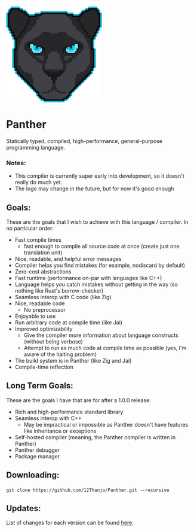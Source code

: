 ![Logo](art_assets/Logo_scaled.png)
# Panther
Statically typed, compiled, high-performance, general-purpose programming language.

### Notes:
- This compiler is currently super early into development, so it doesn't really do much yet.
- The logo may change in the future, but for now it's good enough


## Goals:
These are the goals that I wish to achieve with this language / compiler. In no particular order:
- Fast compile times
	- fast enough to compile all source code at once (create just one translation unit)
- Nice, readable, and helpful error messages
- Compiler helps you find mistakes (for example, nodiscard by default)
- Zero-cost abstractions
- Fast runtime (performance on-par with languages like C++)
- Language helps you catch mistakes without getting in the way (so nothing like Rust's borrow-checker)
- Seamless interop with C code (like Zig)
- Nice, readable code
	- No preprocessor
- Enjoyable to use
- Run arbitrary code at compile time (like Jai)
- Improved optimizability
	- Give the compiler more information about language constructs (without being verbose)
	- Attempt to run as much code at compile time as possible (yes, I'm aware of the halting problem)
- The build system is in Panther (like Zig and Jai)
- Compile-time reflection


## Long Term Goals:
These are the goals I have that are for after a 1.0.0 release:
- Rich and high-performance standard library
- Seamless interop with C++
	- May be impractical or impossible as Panther doesn't have features like inheritance or exceptions
- Self-hosted compiler (meaning, the Panther compiler is written in Panther)
- Panther debugger
- Package manager


## Downloading:
`git clone https://github.com/12Thanjo/Panther.git --recursive`


## Updates:
List of changes for each version can be found [here](CHANGELOG.md).



